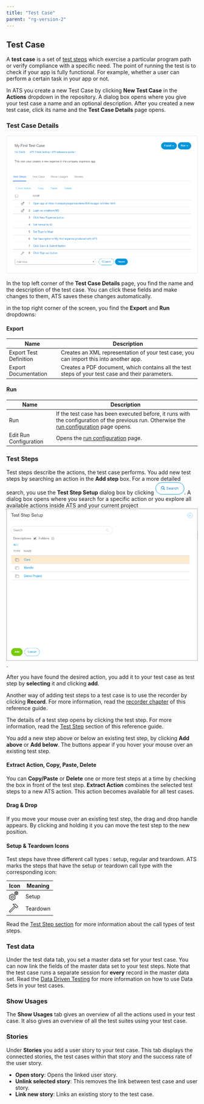 ```yaml
---
title: "Test Case"
parent: "rg-version-2"
---
```


## Test Case

A **test case** is a set of [test steps](test-steps) which exercise a particular program path or verify compliance with a specific need. The point of running the test is to check if your app is fully functional. For example, whether a user can perform a certain task in your app or not.

In ATS you create a new Test Case by clicking **New Test Case** in the **Actions** dropdown in the repository.
A dialog box opens where you give your test case a name and an optional description. After you created a new test case, click its name and the **Test Case Details** page  opens.

### Test Case Details

![Test Case Details](attachments/test/test-case-details.png)

In the top left corner of the **Test Case Details** page, you find the name and the description of the test case. You can click these fields and make changes to them, ATS saves these changes automatically.

in the top right corner of the screen, you find the **Export** and **Run** dropdowns:

#### Export

| Name                   | Description                              |
| ---------------------- | ---------------------------------------- |
|Export Test Definition | Creates an XML representation of your test case, you can import this into another app. |
| Export Documentation | Creates a PDF document, which contains all the test steps of your test case and their parameters. |

#### Run

| Name                   | Description                              |
| ---------------------- | ---------------------------------------- |
| Run                    | If the test case has been executed before, it runs with the configuration of the previous run. Otherwise the [run configuration](test-run) page opens. |
| Edit Run Configuration | Opens the [run configuration](test-run) page. |

### Test Steps

Test steps describe the actions, the test case performs. You add new test steps by searching an action in the **Add step** box. For a more detailed search, you use the **Test Step Setup** dialog box by clicking ![](attachments/test/action-search-dialog.png). A dialog box opens where you search for a specific action or you explore all available actions inside ATS and your current project ![](attachments/test/TestStepActionSearch.png).

After you have found the desired action, you add it to your test case as test step by **selecting** it and clicking **add**.

Another way of adding test steps to a test case is to use the recorder by clicking **Record**. For more information, read the [recorder chapter](recorder) of this reference guide.

The details of a test step opens by clicking the test step. For more information, read the [Test Step](test-step) section of this reference guide.

You add a new step above or below an existing test step, by clicking **Add above** or **Add below**. The buttons appear if you hover your mouse over an existing test step.

#### Extract Action, Copy, Paste, Delete

You can **Copy/Paste** or **Delete** one or more test steps at a time by checking the box in front of the test step. **Extract Action** combines the selected test steps to a new ATS action. This action becomes available for all test cases.

#### Drag & Drop

If you move your mouse over an existing test step, the drag and drop handle appears. By clicking and holding it you can move the test step to the new position.

#### Setup & Teardown Icons

Test steps have three different call types : setup, regular and teardown. ATS marks the steps that have the setup or teardown call type with the corresponding icon:

| Icon                                     | Meaning  |
| ---------------------------------------- | -------- |
| ![](attachments/test/setting-gears-2.png) | Setup    |
| ![](attachments/test/hammer-2.png)       | Teardown |

 Read the [Test Step section](test-step) for more information about the call types of test steps.

### Test data

Under the test data tab, you set a master data set for your test case. You can now link the fields of the master data set to your test steps. Note that the test case runs a separate session for **every** record in the master data set. Read the [Data Driven Testing](test-data) for more information on how to use Data Sets in your test cases.

### Show Usages

The **Show Usages** tab gives an overview of all the actions used in your test case. It also gives an overview of all the test suites using your test case.

### Stories

Under **Stories** you add a user story to your test case. This tab displays the connected stories, the test cases within that story and the success rate of the user story.

* **Open story**:  Opens the linked user story.
* **Unlink selected story**: This removes the link between test case and user story.
* **Link new story**: Links an existing story to the test case.